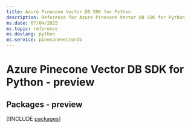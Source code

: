 ```yaml
---
title: Azure Pinecone Vector DB SDK for Python
description: Reference for Azure Pinecone Vector DB SDK for Python
ms.date: 07/04/2025
ms.topic: reference
ms.devlang: python
ms.service: pineconevectordb
---
```

# Azure Pinecone Vector DB SDK for Python - preview
## Packages - preview
[!INCLUDE [packages](pinecone-vector-db-index.md)]
